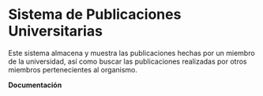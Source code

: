 # Sistema de Publicaciones Universitarias
Este sistema almacena y muestra las publicaciones hechas por un miembro de la universidad, así como buscar las publicaciones realizadas por otros miembros pertenecientes al organismo.

**Documentación**


